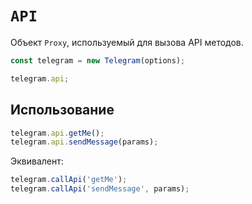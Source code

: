 # `API`

Объект `Proxy`, используемый для вызова API методов.

```ts
const telegram = new Telegram(options);

telegram.api;
```

## Использование

```ts
telegram.api.getMe();
telegram.api.sendMessage(params);
```

Эквивалент:

```ts
telegram.callApi('getMe');
telegram.callApi('sendMessage', params);
```

